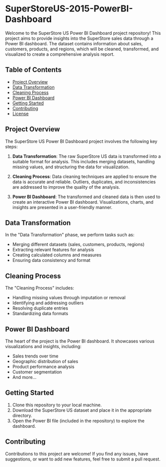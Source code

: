# SuperStoreUS-2015-PowerBI-Dashboard


Welcome to the SuperStore US Power BI Dashboard project repository! This project aims to provide insights into the SuperStore sales data through a Power BI dashboard. The dataset contains information about sales, customers, products, and regions, which will be cleaned, transformed, and visualized to create a comprehensive analysis report.

## Table of Contents
- [Project Overview](#project-overview)
- [Data Transformation](#data-transformation)
- [Cleaning Process](#cleaning-process)
- [Power BI Dashboard](#power-bi-dashboard)
- [Getting Started](#getting-started)
- [Contributing](#contributing)
- [License](#license)

## Project Overview
The SuperStore US Power BI Dashboard project involves the following key steps:

1. **Data Transformation**: The raw SuperStore US data is transformed into a suitable format for analysis. This includes merging datasets, handling missing values, and structuring the data for visualization.

2. **Cleaning Process**: Data cleaning techniques are applied to ensure the data is accurate and reliable. Outliers, duplicates, and inconsistencies are addressed to improve the quality of the analysis.

3. **Power BI Dashboard**: The transformed and cleaned data is then used to create an interactive Power BI dashboard. Visualizations, charts, and insights are presented in a user-friendly manner.

## Data Transformation
In the "Data Transformation" phase, we perform tasks such as:
- Merging different datasets (sales, customers, products, regions)
- Extracting relevant features for analysis
- Creating calculated columns and measures
- Ensuring data consistency and format

## Cleaning Process
The "Cleaning Process" includes:
- Handling missing values through imputation or removal
- Identifying and addressing outliers
- Resolving duplicate entries
- Standardizing data formats

## Power BI Dashboard
The heart of the project is the Power BI dashboard. It showcases various visualizations and insights, including:
- Sales trends over time
- Geographic distribution of sales
- Product performance analysis
- Customer segmentation
- And more...

## Getting Started
1. Clone this repository to your local machine.
2. Download the SuperStore US dataset and place it in the appropriate directory.
3. Open the Power BI file (included in the repository) to explore the dashboard.

## Contributing
Contributions to this project are welcome! If you find any issues, have suggestions, or want to add new features, feel free to submit a pull request.

